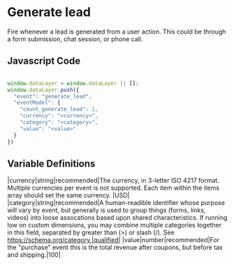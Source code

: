 # Generate lead

Fire whenever a lead is generated from a user action. This could be through a form submission, chat session, or phone call.

## Javascript Code
```js

window.dataLayer = window.dataLayer || []; 
window.dataLayer.push({
  "event": "generate_lead",
  "eventModel": {
    "count_generate_lead": 1,
    "currency": "<currency>",
    "category": "<category>",
    "value": "<value>"
  }
})
```

## Variable Definitions
|currency|string|recommended|The currency, in 3-letter ISO 4217 format. Multiple currencies per event is not supported. Each item within the items array should set the same currency.
|USD|
|category|string|recommended|A human-readible identifier whose purpose will vary by event, but generally is used to group things (forms, links, videos) into loose assocations based upon shared characteristics. If running low on custom dimensions, you may combine multiple categories together in this field, separated by greater than (>) or slash (/). See https://schema.org/category.|qualified|
|value|number|recommended|For the "purchase" event this is the total revenue after coupons, but before tax and shipping.|100|